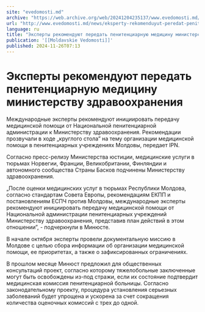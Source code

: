 ```yaml
---
site: "evedomosti.md"
archive: "https://web.archive.org/web/20241204235137/www.evedomosti.md/news/eksperty-rekomenduyut-peredat-penitenciarnuyu-medicinu-minis"
url: "http://www.evedomosti.md/news/eksperty-rekomenduyut-peredat-penitenciarnuyu-medicinu-minis"
language: ru
title: "Эксперты рекомендуют передать пенитенциарную медицину министерству здравоохранения"
publication: '[[Moldavskie Vedomosti]]'
published: 2024-11-26T07:13
---
```


# Эксперты рекомендуют передать пенитенциарную медицину министерству здравоохранения

Международные эксперты рекомендуют инициировать передачу медицинской помощи от Национальной пенитенциарной администрации к Министерству здравоохранения. Рекомендации прозвучали в ходе „круглого стола” на тему организации медицинской помощи в пенитенциарных учреждениях Молдовы, передает IPN.

Согласно пресс-релизу Министерства юстиции, медицинские услуги в тюрьмах Норвегии, Франции, Великобритании, Финляндии и автономного сообщества Страны Басков подчинены Министерству здравоохранения.

„После оценки медицинских услуг в тюрьмах Республики Молдова, согласно стандартам Совета Европы, рекомендациям ЕКПП и постановлениям ЕСПЧ против Молдовы, международные эксперты рекомендуют инициировать передачу медицинской помощи от Национальной администрации пенитенциарных учреждений Министерству здравоохранения, представив план действий в этом отношении”, - подчеркнули в Минюсте.

В начале октября эксперты провели документальную миссию в Молдове с целью сбора информации об организации медицинской помощи, ее приоритетах, а также о зафиксированных ограничениях.

В прошлом месяце Минюст предложил для общественных консультаций проект, согласно которому тяжелобольные заключенные могут быть освобождены из-под стражи, если их состояние подтвердит медицинская комиссия пенитенциарной больницы. Согласно законодательному проекту, процедура установления серьезных заболеваний будет упрощена и ускорена за счет сокращения количества оценочных комиссий с трех до одной.